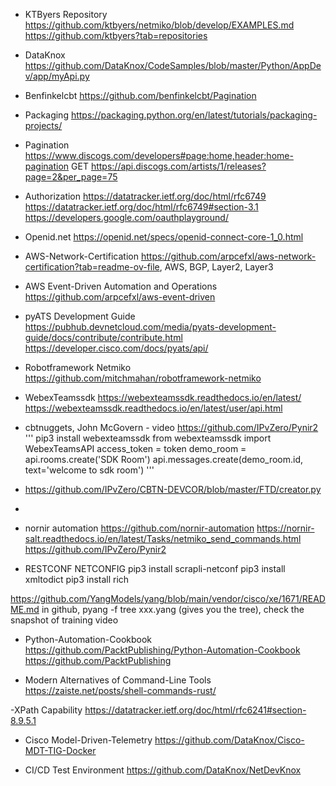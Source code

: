 - KTByers Repository
https://github.com/ktbyers/netmiko/blob/develop/EXAMPLES.md
https://github.com/ktbyers?tab=repositories

- DataKnox
https://github.com/DataKnox/CodeSamples/blob/master/Python/AppDev/app/myApi.py

- Benfinkelcbt
https://github.com/benfinkelcbt/Pagination

- Packaging
https://packaging.python.org/en/latest/tutorials/packaging-projects/

- Pagination
https://www.discogs.com/developers#page:home,header:home-pagination
GET https://api.discogs.com/artists/1/releases?page=2&per_page=75

- Authorization
https://datatracker.ietf.org/doc/html/rfc6749
https://datatracker.ietf.org/doc/html/rfc6749#section-3.1
https://developers.google.com/oauthplayground/

- Openid.net
https://openid.net/specs/openid-connect-core-1_0.html

- AWS-Network-Certification
https://github.com/arpcefxl/aws-network-certification?tab=readme-ov-file, AWS, BGP, Layer2, Layer3


- AWS Event-Driven Automation and Operations
https://github.com/arpcefxl/aws-event-driven

- pyATS Development Guide
https://pubhub.devnetcloud.com/media/pyats-development-guide/docs/contribute/contribute.html
https://developer.cisco.com/docs/pyats/api/

- Robotframework Netmiko
https://github.com/mitchmahan/robotframework-netmiko

- WebexTeamssdk
https://webexteamssdk.readthedocs.io/en/latest/
https://webexteamssdk.readthedocs.io/en/latest/user/api.html

- cbtnuggets, John McGovern - video 
https://github.com/IPvZero/Pynir2
'''
pip3 install webexteamssdk
from webexteamssdk import WebexTeamsAPI
access_token = token
demo_room = api.rooms.create('SDK Room')
api.messages.create(demo_room.id, text='welcome to sdk room')
'''
- https://github.com/IPvZero/CBTN-DEVCOR/blob/master/FTD/creator.py
- 
- nornir automation
https://github.com/nornir-automation
https://nornir-salt.readthedocs.io/en/latest/Tasks/netmiko_send_commands.html
https://github.com/IPvZero/Pynir2

- RESTCONF NETCONFIG
pip3 install scrapli-netconf
pip3 install xmltodict
pip3 install rich

https://github.com/YangModels/yang/blob/main/vendor/cisco/xe/1671/README.md
in github, pyang -f tree xxx.yang (gives you the tree), check the snapshot of training video


- Python-Automation-Cookbook
https://github.com/PacktPublishing/Python-Automation-Cookbook
https://github.com/PacktPublishing

- Modern Alternatives of Command-Line Tools
https://zaiste.net/posts/shell-commands-rust/


-XPath Capability
https://datatracker.ietf.org/doc/html/rfc6241#section-8.9.5.1

- Cisco Model-Driven-Telemetry 
https://github.com/DataKnox/Cisco-MDT-TIG-Docker

- CI/CD Test Environment
https://github.com/DataKnox/NetDevKnox

